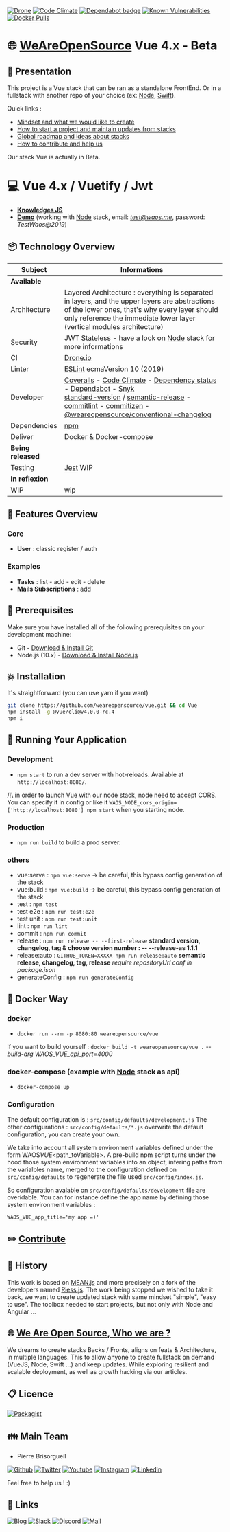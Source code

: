 [![Drone](https://badges.weareopensource.me/drone/build/weareopensource/Vue?style=flat-square)](https://cloud.drone.io/weareopensource/Node) [![Code Climate](https://badges.weareopensource.me/codeclimate/maintainability-percentage/weareopensource/Vue.svg?style=flat-square)](https://codeclimate.com/github/weareopensource/Vue/maintainability)
[![Dependabot badge](https://badges.weareopensource.me/badge/Dependabot-enabled-2768cf.svg?style=flat-square)](https://dependabot.com)
[![Known Vulnerabilities](https://snyk.io/test/github/weareopensource/vue/badge.svg?style=flat-square)](https://snyk.io/test/github/weareopensource/vue) [![Docker Pulls](https://badges.weareopensource.me/docker/pulls/weareopensource/vue?style=flat-square)](https://hub.docker.com/repository/docker/weareopensource/vue)

# :globe_with_meridians: [WeAreOpenSource](https://weareopensource.me) Vue 4.x - Beta

## :book: Presentation

This project is a Vue stack that can be ran as a standalone FrontEnd. Or in a fullstack with another repo of your choice (ex: [Node](https://github.com/weareopensource/Node), [Swift](https://github.com/weareopensource/Swift)).

Quick links :

- [Mindset and what we would like to create](https://weareopensource.me/)
- [How to start a project and maintain updates from stacks](https://blog.weareopensource.me/start-a-project-and-maintain-updates/)
- [Global roadmap and ideas about stacks](https://github.com/orgs/weareopensource/projects/3)
- [How to contribute and help us](https://blog.weareopensource.me/how-to-contribute/)

Our stack Vue is actually in Beta.

# :computer: Vue 4.x / Vuetify / Jwt

- [**Knowledges JS**](https://blog.weareopensource.me/js-knwoledges/)
- [**Demo**](https://vue.weareopensource.me) (working with [Node](https://github.com/weareopensource/Node) stack, email: *test@waos.me*, password: _TestWaos@2019_)

## :package: Technology Overview

| Subject            | Informations                                                                                                                                                                                                                                                                                                                                                                                                                                                                                                                                                                                                                                                                                        |
| ------------------ | --------------------------------------------------------------------------------------------------------------------------------------------------------------------------------------------------------------------------------------------------------------------------------------------------------------------------------------------------------------------------------------------------------------------------------------------------------------------------------------------------------------------------------------------------------------------------------------------------------------------------------------------------------------------------------------------------- |
| **Available**      |
| Architecture       | Layered Architecture : everything is separated in layers, and the upper layers are abstractions of the lower ones, that's why every layer should only reference the immediate lower layer (vertical modules architecture)                                                                                                                                                                                                                                                                                                                                                                                                                                                                           |
| Security           | JWT Stateless - have a look on [Node](https://github.com/weareopensource/Node) stack for more informations                                                                                                                                                                                                                                                                                                                                                                                                                                                                                                                                                                                          |
| CI                 | [Drone.io](https://cloud.drone.io/weareopensource/Vue)                                                                                                                                                                                                                                                                                                                                                                                                                                                                                                                                                                                                                                              |
| Linter             | [ESLint](https://github.com/eslint/eslint) ecmaVersion 10 (2019)                                                                                                                                                                                                                                                                                                                                                                                                                                                                                                                                                                                                                                    |
| Developer          | [Coveralls](https://coveralls.io/github/weareopensource/Vue) - [Code Climate](https://codeclimate.com/github/weareopensource/Vue) - [Dependency status](https://david-dm.org/weareopensource/vue) - [Dependabot](https://dependabot.com/) - [Snyk](https://snyk.io/test/github/weareopensource/vue) <br> [standard-version](https://github.com/conventional-changelog/standard-version) / [semantic-release](https://github.com/semantic-release/semantic-release) - [commitlint](https://github.com/conventional-changelog/commitlint) - [commitizen](https://github.com/commitizen/cz-cli) - [@weareopensource/conventional-changelog](https://github.com/weareopensource/conventional-changelog) |
| Dependencies       | [npm](https://www.npmjs.com)                                                                                                                                                                                                                                                                                                                                                                                                                                                                                                                                                                                                                                                                        |
| Deliver            | Docker & Docker-compose                                                                                                                                                                                                                                                                                                                                                                                                                                                                                                                                                                                                                                                                             |
| **Being released** |
| Testing            | [Jest](https://github.com/facebook/jest) WIP                                                                                                                                                                                                                                                                                                                                                                                                                                                                                                                                                                                                                                                        |
| **In reflexion**   |
| WIP                | wip                                                                                                                                                                                                                                                                                                                                                                                                                                                                                                                                                                                                                                                                                                 |

## :tada: Features Overview

### Core

- **User** : classic register / auth

### Examples

- **Tasks** : list - add - edit - delete
- **Mails Subscriptions** : add

## :pushpin: Prerequisites

Make sure you have installed all of the following prerequisites on your development machine:

- Git - [Download & Install Git](https://git-scm.com/downloads)
- Node.js (10.x) - [Download & Install Node.js](https://nodejs.org/en/download/)

## :boom: Installation

It's straightforward (you can use yarn if you want)

```bash
git clone https://github.com/weareopensource/vue.git && cd Vue
npm install -g @vue/cli@v4.0.0-rc.4
npm i
```

## :runner: Running Your Application

### Development

- `npm start` to run a dev server with hot-reloads. Available at `http://localhost:8080/`.

/!\ in order to launch Vue with our node stack, node need to accept CORS. You can specify it in config or like it `WAOS_NODE_cors_origin=['http://localhost:8080'] npm start` when you starting node.

### Production

- `npm run build` to build a prod server.

### others

- vue:serve : `npm vue:serve` -> be careful, this bypass config generation of the stack
- vue:build : `npm vue:build` -> be careful, this bypass config generation of the stack
- test : `npm test`
- test e2e : `npm run test:e2e`
- test unit : `npm run test:unit`
- lint : `npm run lint`
- commit : `npm run commit`
- release : `npm run release -- --first-release` **standard version, changelog, tag & choose version number : -- --release-as 1.1.1**
- release:auto : `GITHUB_TOKEN=XXXXX npm run release:auto` **semantic release, changelog, tag, release** _require repositoryUrl conf in package.json_
- generateConfig : `npm run generateConfig`

## :whale: Docker Way

### docker

- `docker run --rm -p 8080:80 weareopensource/vue`

if you want to build yourself : `docker build -t weareopensource/vue .` _--build-arg WAOS_VUE_api_port=4000_

### docker-compose (example with [Node](https://github.com/weareopensource/Node) stack as api)

- `docker-compose up`

### Configuration

The default configuration is : `src/config/defaults/development.js`
The other configurations : `src/config/defaults/*.js` overwrite the default configuration, you can create your own.

We take into account all system environment variables defined under the form WAOS*VUE*<path_toVariable>. A pre-build npm script turns under the hood those system environment variables into an object, infering paths from the varialbles name, merged to the configuration defined on `src/config/defaults` to regenerate the file used `src/config/index.js`.

So configuration avalable on `src/config/defaults/development` file are overidable. You can for instance define the app name by defining those system environment variables :

```
WAOS_VUE_app_title='my app =)'
```

## :pencil2: [Contribute](https://blog.weareopensource.me/how-to-contribute/)

## :scroll: History

This work is based on [MEAN.js](http://meanjs.org) and more precisely on a fork of the developers named [Riess.js](https://github.com/lirantal/Riess.js). The work being stopped we wished to take it back, we want to create updated stack with same mindset "simple", "easy to use". The toolbox needed to start projects, but not only with Node and Angular ...

## :globe_with_meridians: [We Are Open Source, Who we are ?](https://weareopensource.me)

We dreams to create stacks Backs / Fronts, aligns on feats & Architecture, in multiple languages. This to allow anyone to create fullstack on demand (VueJS, Node, Swift …) and keep updates. While exploring resilient and scalable deployment, as well as growth hacking via our articles.

## :clipboard: Licence

[![Packagist](https://badges.weareopensource.me/packagist/l/doctrine/orm.svg?style=flat-square)](/LICENSE.md)

## :family: Main Team

- Pierre Brisorgueil

[![Github](https://badges.weareopensource.me/badge/Follow-me%20on%20Github-282828.svg?style=flat-square)](https://github.com/PierreBrisorgueil) [![Twitter](https://badges.weareopensource.me/badge/Follow-me%20on%20Twitter-3498db.svg?style=flat-square)](https://twitter.com/pbrisorgueil?lang=fr) [![Youtube](https://badges.weareopensource.me/badge/Watch-me%20on%20Youtube-e74c3c.svg?style=flat-square)](https://www.youtube.com/channel/UCIIjHtrZL5-rFFupn7c3OtA) [![Instagram](https://badges.weareopensource.me/badge/Follow-me%20on%20Instagram-f27231.svg?style=flat-square)](https://www.instagram.com/pierre_brsrgl/) [![Linkedin](https://badges.weareopensource.me/badge/Add-me%20on%20linkedin-006DA9.svg?style=flat-square)](https://www.linkedin.com/in/pierre-brisorgueil/)

Feel free to help us ! :)

## :link: Links

[![Blog](https://badges.weareopensource.me/badge/Read-our%20Blog-1abc9c.svg?style=flat-square)](https://blog.weareopensource.me) [![Slack](https://badges.weareopensource.me/badge/Chat-on%20our%20Slack-d0355b.svg?style=flat-square)](https://join.slack.com/t/weareopensource/shared_invite/zt-62p1qxna-PEQn289qx6mmHobzKW8QFw) [![Discord](https://badges.weareopensource.me/badge/Chat-on%20our%20Discord-516DB9.svg?style=flat-square)](https://discord.gg/U2a2vVm) [![Mail](https://badges.weareopensource.me/badge/Contact-us%20by%20mail-00a8ff.svg?style=flat-square)](mailto:weareopensource.me@gmail.com?subject=Contact)

